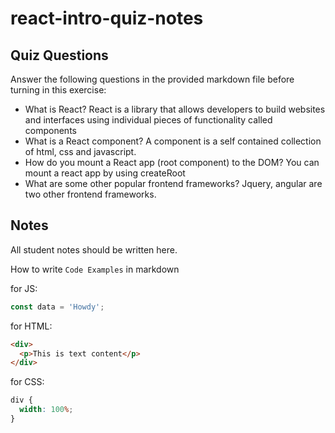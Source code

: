 # react-intro-quiz-notes

## Quiz Questions

Answer the following questions in the provided markdown file before turning in this exercise:

- What is React?
  React is a library that allows developers to build websites and interfaces using individual pieces of functionality called components
- What is a React component?
  A component is a self contained collection of html, css and javascript.
- How do you mount a React app (root component) to the DOM?
  You can mount a react app by using createRoot
- What are some other popular frontend frameworks?
  Jquery, angular are two other frontend frameworks.

## Notes

All student notes should be written here.

How to write `Code Examples` in markdown

for JS:

```javascript
const data = 'Howdy';
```

for HTML:

```html
<div>
  <p>This is text content</p>
</div>
```

for CSS:

```css
div {
  width: 100%;
}
```
